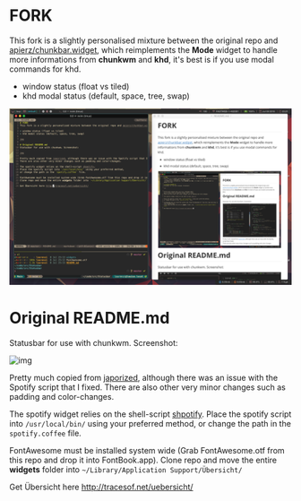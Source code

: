 # FORK
This fork is a slightly personalised mixture between the original repo and [apierz/chunkbar.widget](https://github.com/apierz/chunkbar.widget), which reimplements the __Mode__ widget to handle more informations from __chunkwm__ and __khd__, it's best is if you use modal commands for khd.

* window status (float vs tiled)
* khd modal status (default, space, tree, swap)

![img](./screenshot.png)

# Original README.md
Statusbar for use with chunkwm. Screenshot:

![img](https://user-images.githubusercontent.com/6175959/35296227-b4c0d428-007b-11e8-804c-8a4244a547f2.png)

Pretty much copied from [japorized](https://github.com/japorized/dotfiles), although there was an issue with the Spotify script that I fixed.
There are also other very minor changes such as padding and color-changes.

The spotify widget relies on the shell-script [shpotify](https://github.com/hnarayanan/shpotify).
Place the spotify script into `/usr/local/bin/` using your preferred method,
or change the path in the `spotify.coffee` file.

FontAwesome must be installed system wide (Grab FontAwesome.otf from this repo and drop it into FontBook.app).
Clone repo and move the entire **widgets** folder into `~/Library/Application Support/Übersicht/`

Get Übersicht here http://tracesof.net/uebersicht/
